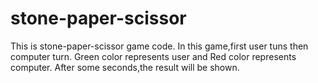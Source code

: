 # stone-paper-scissor
This is stone-paper-scissor game code.
In this game,first user tuns then computer turn.
Green color represents user and Red color represents computer.
After some seconds,the result will be shown.
